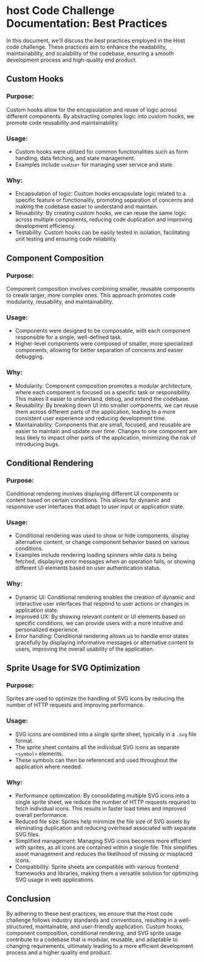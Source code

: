 # host Code Challenge Documentation: Best Practices

In this document, we'll discuss the best practices employed in the Host code challenge. These practices aim to enhance the readability, maintainability, and scalability of the codebase, ensuring a smooth development process and high-quality end product.

## Custom Hooks

### Purpose:

Custom hooks allow for the encapsulation and reuse of logic across different components. By abstracting complex logic into custom hooks, we promote code reusability and maintainability.

### Usage:

- Custom hooks were utilized for common functionalities such as form handling, data fetching, and state management.
- Examples include `useUser` for managing user service and state.

### Why:

- Encapsulation of logic: Custom hooks encapsulate logic related to a specific feature or functionality, promoting separation of concerns and making the codebase easier to understand and maintain.
- Reusability: By creating custom hooks, we can reuse the same logic across multiple components, reducing code duplication and improving development efficiency.
- Testability: Custom hooks can be easily tested in isolation, facilitating unit testing and ensuring code reliability.

## Component Composition

### Purpose:

Component composition involves combining smaller, reusable components to create larger, more complex ones. This approach promotes code modularity, reusability, and maintainability.

### Usage:

- Components were designed to be composable, with each component responsible for a single, well-defined task.
- Higher-level components were composed of smaller, more specialized components, allowing for better separation of concerns and easier debugging.

### Why:

- Modularity: Component composition promotes a modular architecture, where each component is focused on a specific task or responsibility. This makes it easier to understand, debug, and extend the codebase.
- Reusability: By breaking down UI into smaller components, we can reuse them across different parts of the application, leading to a more consistent user experience and reducing development time.
- Maintainability: Components that are small, focused, and reusable are easier to maintain and update over time. Changes to one component are less likely to impact other parts of the application, minimizing the risk of introducing bugs.

## Conditional Rendering

### Purpose:

Conditional rendering involves displaying different UI components or content based on certain conditions. This allows for dynamic and responsive user interfaces that adapt to user input or application state.

### Usage:

- Conditional rendering was used to show or hide components, display alternative content, or change component behavior based on various conditions.
- Examples include rendering loading spinners while data is being fetched, displaying error messages when an operation fails, or showing different UI elements based on user authentication status.

### Why:

- Dynamic UI: Conditional rendering enables the creation of dynamic and interactive user interfaces that respond to user actions or changes in application state.
- Improved UX: By showing relevant content or UI elements based on specific conditions, we can provide users with a more intuitive and personalized experience.
- Error handling: Conditional rendering allows us to handle error states gracefully by displaying informative messages or alternative content to users, improving the overall usability of the application.

## Sprite Usage for SVG Optimization

### Purpose:

Sprites are used to optimize the handling of SVG icons by reducing the number of HTTP requests and improving performance.

### Usage:

- SVG icons are combined into a single sprite sheet, typically in a `.svg` file format.
- The sprite sheet contains all the individual SVG icons as separate `<symbol>` elements.
- These symbols can then be referenced and used throughout the application where needed.

### Why:

- Performance optimization: By consolidating multiple SVG icons into a single sprite sheet, we reduce the number of HTTP requests required to fetch individual icons. This results in faster load times and improved overall performance.
- Reduced file size: Sprites help minimize the file size of SVG assets by eliminating duplication and reducing overhead associated with separate SVG files.
- Simplified management: Managing SVG icons becomes more efficient with sprites, as all icons are contained within a single file. This simplifies asset management and reduces the likelihood of missing or misplaced icons.
- Compatibility: Sprite sheets are compatible with various frontend frameworks and libraries, making them a versatile solution for optimizing SVG usage in web applications.

## Conclusion

By adhering to these best practices, we ensure that the Host code challenge follows industry standards and conventions, resulting in a well-structured, maintainable, and user-friendly application. Custom hooks, component composition, conditional rendering, and SVG sprite usage contribute to a codebase that is modular, reusable, and adaptable to changing requirements, ultimately leading to a more efficient development process and a higher quality end product.
